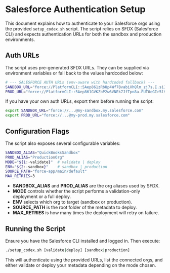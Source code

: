 # Salesforce Authentication Setup

This document explains how to authenticate to your Salesforce orgs using the provided `setup_codex.sh` script. The script relies on SFDX (Salesforce CLI) and expects authentication URLs for both the sandbox and production environments.

## Auth URLs

The script uses pre-generated SFDX URLs. They can be supplied via environment variables or fall back to the values hardcoded below:

```bash
# --- SALESFORCE AUTH URLs (env-aware with hardcoded fallback) ---
SANDBOX_URL="force://PlatformCLI::5Aep861zRbUp4Wf7BvabiXhQlm_zj7s.I.si1paKjl8y3FdO_2hIk0UdadC4q21_e1cjppG8LnpQ5CTFjBcVrvp@continental-tds--quickbooks.sandbox.my.salesforce.com"
PROD_URL="force://PlatformCLI::5Aep861GVKZbP2w6VNEk7JfTpn8a.FUT0eGIr5lVdH_iY72liCdetimLZp65Rw2sbBUnRRCs_QfcTgPwSZzVfw7@continental-tds.my.salesforce.com"
```

If you have your own auth URLs, export them before running the script:

```bash
export SANDBOX_URL="force://...@my-sandbox.my.salesforce.com"
export PROD_URL="force://...@my-prod.my.salesforce.com"
```

## Configuration Flags

The script also exposes several configurable variables:

```bash
SANDBOX_ALIAS="QuickBooksSandbox"
PROD_ALIAS="ProductionOrg"
MODE="${1:-validate}"  # validate | deploy
ENV="${2:-sandbox}"    # sandbox | production
SOURCE_PATH="force-app/main/default"
MAX_RETRIES=3
```

- **SANDBOX_ALIAS** and **PROD_ALIAS** are the org aliases used by SFDX.
- **MODE** controls whether the script performs a validation-only deployment or a full deploy.
- **ENV** selects which org to target (sandbox or production).
- **SOURCE_PATH** is the root folder of the metadata to deploy.
- **MAX_RETRIES** is how many times the deployment will retry on failure.

## Running the Script

Ensure you have the Salesforce CLI installed and logged in. Then execute:

```bash
./setup_codex.sh [validate|deploy] [sandbox|production]
```

This will authenticate using the provided URLs, list the connected orgs, and either validate or deploy your metadata depending on the mode chosen.

